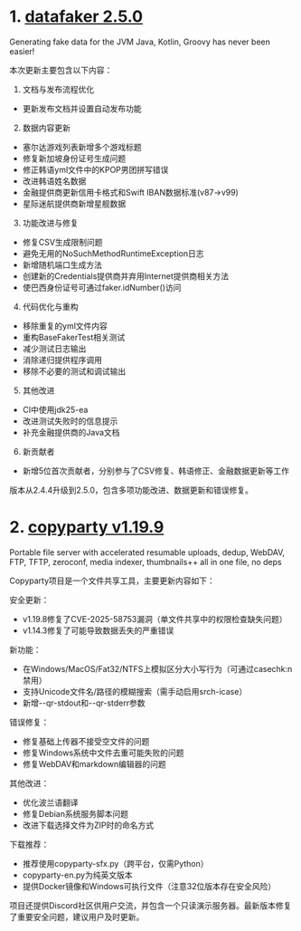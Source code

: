 
# 1. [datafaker 2.5.0](https://github.com/datafaker-net/datafaker/releases/tag/2.5.0)  
Generating fake data for the JVM Java, Kotlin, Groovy has never been easier!

本次更新主要包含以下内容：

1. 文档与发布流程优化
- 更新发布文档并设置自动发布功能

2. 数据内容更新
- 塞尔达游戏列表新增多个游戏标题
- 修复新加坡身份证号生成问题
- 修正韩语yml文件中的KPOP男团拼写错误
- 改进韩语姓名数据
- 金融提供商更新信用卡格式和Swift IBAN数据标准(v87→v99)
- 星际迷航提供商新增星舰数据

3. 功能改进与修复
- 修复CSV生成限制问题
- 避免无用的NoSuchMethodRuntimeException日志
- 新增随机端口生成方法
- 创建新的Credentials提供商并弃用Internet提供商相关方法
- 使巴西身份证号可通过faker.idNumber()访问

4. 代码优化与重构
- 移除重复的yml文件内容
- 重构BaseFakerTest相关测试
- 减少测试日志输出
- 消除递归提供程序调用
- 移除不必要的测试和调试输出

5. 其他改进
- CI中使用jdk25-ea
- 改进测试失败时的信息提示
- 补充金融提供商的Java文档

6. 新贡献者
- 新增5位首次贡献者，分别参与了CSV修复、韩语修正、金融数据更新等工作

版本从2.4.4升级到2.5.0，包含多项功能改进、数据更新和错误修复。

# 2. [copyparty v1.19.9](https://github.com/9001/copyparty/releases/tag/v1.19.9)  
Portable file server with accelerated resumable uploads, dedup, WebDAV, FTP, TFTP, zeroconf, media indexer, thumbnails++ all in one file, no deps

Copyparty项目是一个文件共享工具，主要更新内容如下：

安全更新：
- v1.19.8修复了CVE-2025-58753漏洞（单文件共享中的权限检查缺失问题）
- v1.14.3修复了可能导致数据丢失的严重错误

新功能：
- 在Windows/MacOS/Fat32/NTFS上模拟区分大小写行为（可通过casechk:n禁用）
- 支持Unicode文件名/路径的模糊搜索（需手动启用srch-icase）
- 新增--qr-stdout和--qr-stderr参数

错误修复：
- 修复基础上传器不接受空文件的问题
- 修复Windows系统中文件去重可能失败的问题
- 修复WebDAV和markdown编辑器的问题

其他改进：
- 优化波兰语翻译
- 修复Debian系统服务脚本问题
- 改进下载选择文件为ZIP时的命名方式

下载推荐：
- 推荐使用copyparty-sfx.py（跨平台，仅需Python）
- copyparty-en.py为纯英文版本
- 提供Docker镜像和Windows可执行文件（注意32位版本存在安全风险）

项目还提供Discord社区供用户交流，并包含一个只读演示服务器。最新版本修复了重要安全问题，建议用户及时更新。

